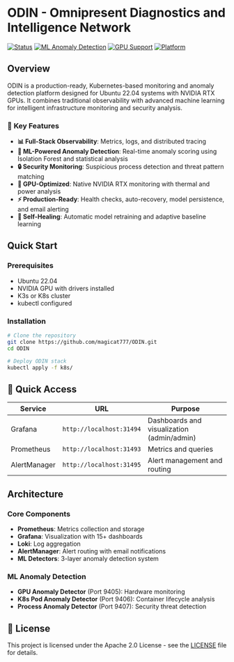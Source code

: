 # ODIN - Omnipresent Diagnostics and Intelligence Network

[![Status](https://img.shields.io/badge/Status-OPERATIONAL-brightgreen.svg)](.)
[![ML Anomaly Detection](https://img.shields.io/badge/ML%20Anomaly%20Detection-ACTIVE-blue.svg)](.)
[![GPU Support](https://img.shields.io/badge/GPU%20Support-RTX%204080-green.svg)](.)
[![Platform](https://img.shields.io/badge/Platform-K3s%20Ubuntu%2022.04-orange.svg)](.)

## Overview

ODIN is a production-ready, Kubernetes-based monitoring and anomaly detection platform designed for Ubuntu 22.04 systems with NVIDIA RTX GPUs. It combines traditional observability with advanced machine learning for intelligent infrastructure monitoring and security analysis.

### 🚀 **Key Features**

- **📊 Full-Stack Observability**: Metrics, logs, and distributed tracing
- **🤖 ML-Powered Anomaly Detection**: Real-time anomaly scoring using Isolation Forest and statistical analysis
- **🔒 Security Monitoring**: Suspicious process detection and threat pattern matching
- **🎯 GPU-Optimized**: Native NVIDIA RTX monitoring with thermal and power analysis
- **⚡ Production-Ready**: Health checks, auto-recovery, model persistence, and email alerting
- **🔄 Self-Healing**: Automatic model retraining and adaptive baseline learning

## Quick Start

### Prerequisites

- Ubuntu 22.04
- NVIDIA GPU with drivers installed
- K3s or K8s cluster
- kubectl configured

### Installation

```bash
# Clone the repository
git clone https://github.com/magicat777/ODIN.git
cd ODIN

# Deploy ODIN stack
kubectl apply -f k8s/
```

## 🔗 **Quick Access**

| Service | URL | Purpose |
|---------|-----|---------|
| Grafana | `http://localhost:31494` | Dashboards and visualization (admin/admin) |
| Prometheus | `http://localhost:31493` | Metrics and queries |
| AlertManager | `http://localhost:31495` | Alert management and routing |

## Architecture

### Core Components
- **Prometheus**: Metrics collection and storage
- **Grafana**: Visualization with 15+ dashboards
- **Loki**: Log aggregation
- **AlertManager**: Alert routing with email notifications
- **ML Detectors**: 3-layer anomaly detection system

### ML Anomaly Detection
- **GPU Anomaly Detector** (Port 9405): Hardware monitoring
- **K8s Pod Anomaly Detector** (Port 9406): Container lifecycle analysis
- **Process Anomaly Detector** (Port 9407): Security threat detection

## 📄 **License**

This project is licensed under the Apache 2.0 License - see the [LICENSE](LICENSE) file for details.